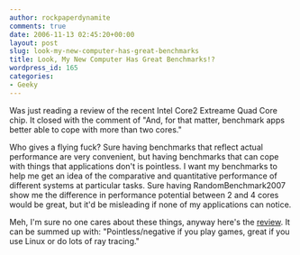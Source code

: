 ```yaml
---
author: rockpaperdynamite
comments: true
date: 2006-11-13 02:45:20+00:00
layout: post
slug: look-my-new-computer-has-great-benchmarks
title: Look, My New Computer Has Great Benchmarks!?
wordpress_id: 165
categories:
- Geeky
---
```


Was just reading a review of the recent Intel Core2 Extreame Quad Core chip. It closed with the comment of "And, for that matter, benchmark apps better able to cope with more than two cores."

Who gives a flying fuck? Sure having benchmarks that reflect actual performance are very convenient, but having benchmarks that can cope with things that applications don't is pointless. I want my benchmarks to help me get an idea of the comparative and quantitative performance of different systems at particular tasks. Sure having RandomBenchmark2007 show me the difference in performance potential between 2 and 4 cores would be great, but it'd be misleading if none of my applications can notice.

Meh, I'm sure no one cares about these things, anyway here's the [review](http://www.reghardware.co.uk/2006/11/02/review_intel_core_2_extreme_qx6700/). It can be summed up with: "Pointless/negative if you play games, great if you use Linux or do lots of ray tracing."
